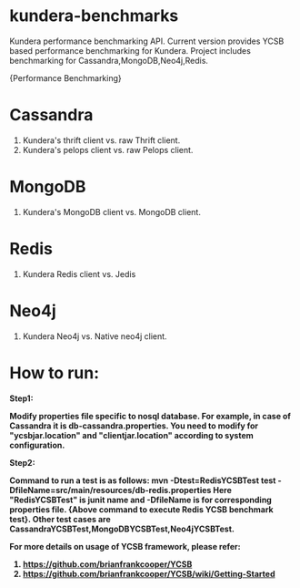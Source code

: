 kundera-benchmarks
==================

Kundera performance benchmarking API. Current version provides YCSB based performance benchmarking for Kundera.
Project includes benchmarking for Cassandra,MongoDB,Neo4j,Redis.

{Performance Benchmarking}

Cassandra
=========
1. Kundera's thrift client vs. raw Thrift client.
2. Kundera's pelops client vs. raw Pelops client.

MongoDB
=======
1. Kundera's MongoDB client vs. MongoDB client.

Redis
=====
1. Kundera Redis client vs. Jedis

Neo4j
=====
1. Kundera Neo4j vs. Native neo4j client.


How to run:
========== 
 <b>Step1: <b>
 
  Modify properties file specific to nosql database. For example, in case of Cassandra it is db-cassandra.properties. 
 You need to modify for "ycsbjar.location" and "clientjar.location" according to system configuration.
 
 <b>Step2: <b>
 
 Command to run a test is as follows:
 mvn -Dtest=RedisYCSBTest test -DfileName=src/main/resources/db-redis.properties
 Here "RedisYCSBTest" is junit name and -DfileName is for corresponding properties file.
 {Above command to execute Redis YCSB benchmark test}. 
 Other test cases are CassandraYCSBTest,MongoDBYCSBTest,Neo4jYCSBTest.


For more details on usage of YCSB framework, please refer:

1. https://github.com/brianfrankcooper/YCSB
2. https://github.com/brianfrankcooper/YCSB/wiki/Getting-Started
